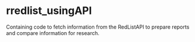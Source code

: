 # rredlist_usingAPI
Containing code to fetch information from the RedListAPI to prepare reports and compare information for research.

